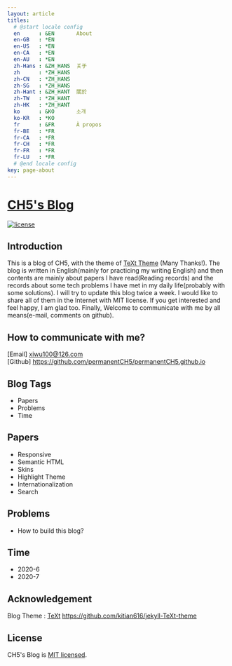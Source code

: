 ```yaml
---
layout: article
titles:
  # @start locale config
  en      : &EN       About
  en-GB   : *EN
  en-US   : *EN
  en-CA   : *EN
  en-AU   : *EN
  zh-Hans : &ZH_HANS  关于
  zh      : *ZH_HANS
  zh-CN   : *ZH_HANS
  zh-SG   : *ZH_HANS
  zh-Hant : &ZH_HANT  關於
  zh-TW   : *ZH_HANT
  zh-HK   : *ZH_HANT
  ko      : &KO       소개
  ko-KR   : *KO
  fr      : &FR       À propos
  fr-BE   : *FR
  fr-CA   : *FR
  fr-CH   : *FR
  fr-FR   : *FR
  fr-LU   : *FR
  # @end locale config
key: page-about
---
```


# [CH5's Blog](https://github.com/permanentCH5/permanentCH5.github.io)

[![license](https://img.shields.io/badge/license-MIT-green)](https://github.com/permanentCH5/permanentCH5.github.io/blob/master/LICENSE)
<!-- ![TeXt Theme](https://raw.githubusercontent.com/kitian616/jekyll-TeXt-theme/master/screenshots/TeXt-home.jpg)
![TeXt Theme Details](https://raw.githubusercontent.com/kitian616/jekyll-TeXt-theme/master/screenshots/TeXt-layouts.png) -->
## Introduction
This is a blog of CH5, with the theme of [TeXt Theme](https://github.com/kitian616/jekyll-TeXt-theme)  (Many Thanks!). The blog is written in English(mainly for practicing my writing English) and then contents are mainly about papers I have read(Reading records) and the records about some tech problems I have met in my daily life(probably with some solutions). I will try to update this blog twice a week. I would like to share all of them in the Internet with MIT license. If you get interested and feel happy, I am glad too. Finally, Welcome to communicate with me by all means(e-mail, comments on github). 

## How to communicate with me?
[Email] xiwu100@126.com  
[Github] https://github.com/permanentCH5/permanentCH5.github.io

## Blog Tags
- Papers
- Problems
- Time

## Papers
- Responsive
- Semantic HTML
- Skins
- Highlight Theme
- Internationalization
- Search


## Problems
- How to build this blog?

## Time
- 2020-6
- 2020-7

## Acknowledgement
Blog Theme : [TeXt](https://github.com/kitian616/jekyll-TeXt-theme) https://github.com/kitian616/jekyll-TeXt-theme  

## License

CH5's Blog is [MIT licensed](https://github.com/permanentCH5/permanentCH5.github.io/blob/master/LICENSE).

